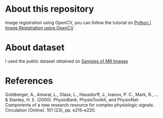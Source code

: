 # About this repository
Image registration using OpenCV, you can follow the tutorial on [Python | Image Registration using OpenCV](https://www.geeksforgeeks.org/image-registration-using-opencv-python/)

# About dataset
I used the public dataset obtained on [Samples of MR Images](https://physionet.org/content/images/1.0.0/)

# References
Goldberger, A., Amaral, L., Glass, L., Hausdorff, J., Ivanov, P. C., Mark, R., ... & Stanley, H. E. (2000). PhysioBank, PhysioToolkit, and PhysioNet: Components of a new research resource for complex physiologic signals. Circulation [Online]. 101 (23), pp. e215–e220.
